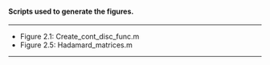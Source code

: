 
#### Scripts used to generate the figures.
-------------------------------------

* Figure 2.1: Create_cont_disc_func.m
* Figure 2.5: Hadamard_matrices.m

-------------------------------------
